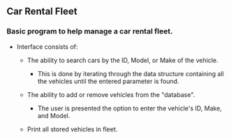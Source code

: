 ## Car Rental Fleet

### Basic program to help manage a car rental fleet.

* Interface consists of:
  *  The ability to search cars by the ID, Model, or Make of the vehicle.
     * This is done by iterating through the data structure containing all the vehicles until the entered parameter is found.
    
  *  The ability to add or remove vehicles from the "database".
      * The user is presented the option to enter the vehicle's ID, Make, and Model.

  *  Print all stored vehicles in fleet.

